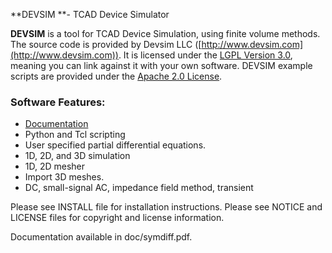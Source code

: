 **DEVSIM **- TCAD Device Simulator

**DEVSIM** is a tool for TCAD Device Simulation, using finite volume methods.  The source code is provided by Devsim LLC ([http://www.devsim.com](http://www.devsim.com)).
It is licensed under the [LGPL Version 3.0](http://www.gnu.org/copyleft/lesser.html), meaning you can link against it with your own software.  DEVSIM example scripts are provided under the [Apache 2.0 License](http://www.apache.org/licenses/LICENSE-2.0.html).

### Software Features:
* [Documentation](http://github.com/devsim/devsim/blob/master/doc/devsim.pdf)
* Python and Tcl scripting 
* User specified partial differential equations.
* 1D, 2D, and 3D simulation
* 1D, 2D mesher
* Import 3D meshes.
* DC, small-signal AC, impedance field method, transient

Please see INSTALL file for installation instructions.  Please see 
NOTICE and LICENSE files for copyright and license information.

Documentation available in doc/symdiff.pdf.

